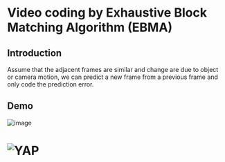 # Video coding by Exhaustive Block Matching Algorithm (EBMA)
## Introduction
Assume that the adjacent frames are similar and change are due to object or camera motion, we can predict a new frame from a previous frame and only code the prediction error.

## Demo
![image](https://github.com/Lilyo/EBMA/tree/master/fig/ebma.gif)
# <img alt="YAP" src="https://github.com/Lilyo/EBMA/tree/master/fig/ebma.gif">